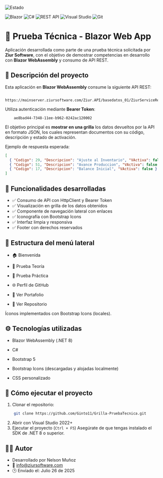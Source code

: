 ![Estado](https://img.shields.io/badge/Estado-Terminado-brightgreen)

![Blazor](https://img.shields.io/badge/Blazor-512BD4?logo=blazor&logoColor=white&style=flat) ![C#](https://img.shields.io/badge/C%23-239120?logo=c-sharp&logoColor=white) ![REST API](https://img.shields.io/badge/API-REST-blue?logo=web&logoColor=white) ![Visual Studio](https://img.shields.io/badge/Visual%20Studio-2022-5C2D91?logo=visual-studio&logoColor=white) ![Git](https://img.shields.io/badge/Git-F05032?logo=git&logoColor=white)

# 🧪 Prueba Técnica - Blazor Web App

Aplicación desarrollada como parte de una prueba técnica solicitada por **Ziur Software**, con el objetivo de demostrar competencias en desarrollo con **Blazor WebAssembly** y consumo de API REST.




## 🚀 Descripción del proyecto

Esta aplicación en **Blazor WebAssembly** consume la siguiente API REST:

```
    https://mainserver.ziursoftware.com/Ziur.API/basedatos_01/ZiurServiceRest.svc/api/DocumentosFillsCombos
```
Utiliza autenticación mediante **Bearer Token**:
```
    ae8bad44-7348-11ee-b962-0242ac120002
```

El objetivo principal es **mostrar en una grilla** los datos devueltos por la API en formato JSON, los cuales representan documentos con su código, descripción y estado de activación.

Ejemplo de respuesta esperada:

```json
[
  { "Codigo": 29, "Descripcion": "Ajuste al Inventario", "VActiva": false },
  { "Codigo": 51, "Descripcion": "Avance Produccion", "VActiva": false },
  { "Codigo": 17, "Descripcion": "Balance Inicial", "VActiva": false }
]
```

## 🧩 Funcionalidades desarrolladas
- ✅ Consumo de API con HttpClient y Bearer Token
- ✅ Visualización en grilla de los datos obtenidos
- ✅ Componente de navegación lateral con enlaces
- ✅ Iconografía con Bootstrap Icons
- ✅ Interfaz limpia y responsiva
- ✅ Footer con derechos reservados


## 📁 Estructura del menú lateral
- 🏠 Bienvenida

- 📘 Prueba Teoría

- 🧪 Prueba Práctica

- 🌐 Perfil de GitHub

- 💼 Ver Portafolio

- 📂 Ver Repositorio
  
Íconos implementados con Bootstrap Icons (locales).

## ⚙️ Tecnologías utilizadas
- Blazor WebAssembly (.NET 8)

- C#

- Bootstrap 5

- Bootstrap Icons (descargadas y alojadas localmente)

- CSS personalizado

## 🧪 Cómo ejecutar el proyecto
1. Clonar el repositorio:
```bash
    git clone https://github.com/Ginto11/Grilla-PruebaTecnica.git
```
2. Abrir con Visual Studio 2022+
3. Ejecutar el proyecto (`Ctrl + F5`)
Asegúrate de que tengas instalado el SDK de .NET 8 o superior.

## 👨‍💻 Autor
- Desarrollado por Nelson Muñoz
- 📧 info@ziursoftware.com
- 🕒 Enviado el: Julio 26 de 2025



